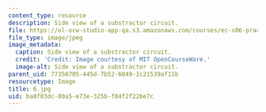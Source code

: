 ```yaml
---
content_type: resource
description: Side view of a substractor circuit.
file: https://ol-ocw-studio-app-qa.s3.amazonaws.com/courses/ec-s06-practical-electronics-fall-2004/ba8f03dc80a5e73e325bf84f2f226e7c_6.jpg
file_type: image/jpeg
image_metadata:
  caption: Side view of a substractor circuit.
  credit: 'Credit: Image courtesy of MIT OpenCourseWare.'
  image-alt: Side view of a substractor circuit.
parent_uid: 77350705-445d-7b52-6049-1c21539af11b
resourcetype: Image
title: 6.jpg
uid: ba8f03dc-80a5-e73e-325b-f84f2f226e7c
---
```

